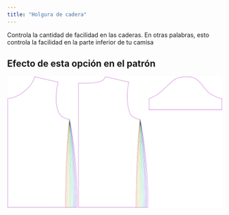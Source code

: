 ```yaml
---
title: "Holgura de cadera"
---
```


Controla la cantidad de facilidad en las caderas. En otras palabras, esto controla la facilidad en la parte inferior de tu camisa

## Efecto de esta opción en el patrón

![Esta imagen muestra el efecto de esta opción superponiendo varias variantes que tienen un valor diferente para esta opción](teagan_hipsease_sample.svg "Efecto de esta opción en el patrón")
